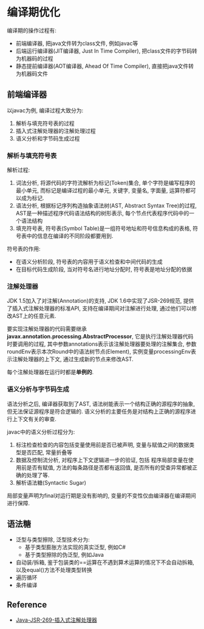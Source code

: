 # 编译期优化

编译期的操作过程有:
- 前端编译器, 把java文件转为class文件, 例如javac等
- 后端运行编译器(JIT编译器, Just In Time Compiler), 
把class文件的字节码转为机器码的过程
- 静态提前编译器(AOT编译器, Ahead Of Time Compiler), 直接把java文件转为机器码文件

## 前端编译器

以javac为例, 编译过程大致分为:
1. 解析与填充符号表的过程
2. 插入式注解处理器的注解处理过程
3. 语义分析和字节码生成过程

### 解析与填充符号表

解析过程:
1. 词法分析, 将源代码的字符流解析为标记(Token)集合, 
单个字符是编写程序的最小单元, 而标记是编译过程的最小单元, 
关键字, 变量名, 字面量, 运算符都可以成为标记.
2. 语法分析, 根据标记序列构造抽象语法树(AST, Abstract Syntax Tree)的过程,
AST是一种描述程序代码语法结构的树形表示, 每个节点代表程序代码中的一个语法结构
3. 填充符号表, 符号表(Symbol Table)是一组符号地址和符号信息构成的表格, 
符号表中的信息在编译的不同阶段都要用到.

符号表的作用:
- 在语义分析阶段, 符号表的内容用于语义检查和中间代码的生成
- 在目标代码生成阶段, 当对符号名进行地址分配时, 符号表是地址分配的依据

### 注解处理器

JDK 1.5加入了对注解(Annotation)的支持, 
JDK 1.6中实现了JSR-269规范, 提供了插入式注解处理器的标准API, 
支持在编译期间对注解进行处理, 通过他们可以修改AST上的任意元素.

要实现注解处理器的代码需要继承**javax.annotation.processing.AbstractProcessor**,
它是执行注解处理器代码时要调用的过程, 
其中参数annotations表示该注解处理器要处理的注解集合, 
参数roundEnv表示本次Round中的语法树节点(Element),
实例变量processingEnv表示注解处理器的上下文, 通过生成新的节点来修改AST.

每个注解处理器在运行时都是**单例的**.

### 语义分析与字节码生成

语法分析之后, 编译器获取到了AST, 
语法树能表示一个结构正确的源程序的抽象, 但无法保证源程序是符合逻辑的.
语义分析的主要任务是对结构上正确的源程序进行上下文有关的审查.

javac中的语义分析过程分为:
1. 标注检查检查的内容包括变量使用前是否已被声明, 
变量与赋值之间的数据类型是否匹配, 常量折叠等
2. 数据及控制流分析, 对程序上下文逻辑进一步的验证, 包括
程序局部变量在使用前是否有赋值, 方法的每条路径是否都有返回值, 
是否所有的受查异常都被正确的处理了等.
3. 解析语法糖(Syntactic Sugar)

局部变量声明为final对运行期是没有影响的, 变量的不变性仅由编译器在编译期间进行保障.

## 语法糖

- 泛型与类型擦除, 泛型技术分为:
  - 基于类型膨胀方法实现的真实泛型, 例如C#
  - 基于类型擦除的伪泛型, 例如Java
- 自动装/拆箱, 鉴于包装类的==运算在不遇到算术运算的情况下不会自动拆箱, 
以及equal()方法不处理类型转换
- 遍历循环
- 条件编译

## Reference

- [Java-JSR-269-插入式注解处理器](https://liuyehcf.github.io/2018/02/02/Java-JSR-269-%E6%8F%92%E5%85%A5%E5%BC%8F%E6%B3%A8%E8%A7%A3%E5%A4%84%E7%90%86%E5%99%A8/)